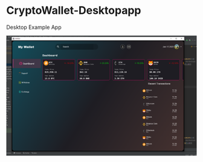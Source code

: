 # CryptoWallet-Desktopapp
Desktop Example App


<img src="https://github.com/Iam-Vijay/CryptoWallet-Desktopapp/blob/master/screenshots/screen1.PNG" width="1200"/>
